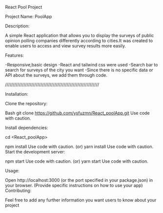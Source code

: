 React Pool Project

Project Name: PoolApp

Description:

A simple React application that allows you to display the surveys of public opinion polling companies differently according to cities.It was created to enable users to access and view survey results more easily.

Features:

 -Responsive,basic design 
 -React and tailwind css were used
 -Search bar to search for surveys of the city you want
 -Since there is no specific data or API about the surveys, we add them through code.


/////////////////////////////////////////////////////////////


Installation:

Clone the repository:

Bash
git clone https://github.com/ysfuzmn/React_poolApp.git
Use code with caution.

Install dependencies:

cd <React_poolApp>

npm install
Use code with caution.
(or)
yarn install
Use code with caution.
Start the development server:


npm start
Use code with caution.
(or)
yarn start
Use code with caution.


Usage:

Open http://localhost:3000 (or the port specified in your package.json) in your browser.
(Provide specific instructions on how to use your app)
Contributing:


Feel free to add any further information you want users to know about your project